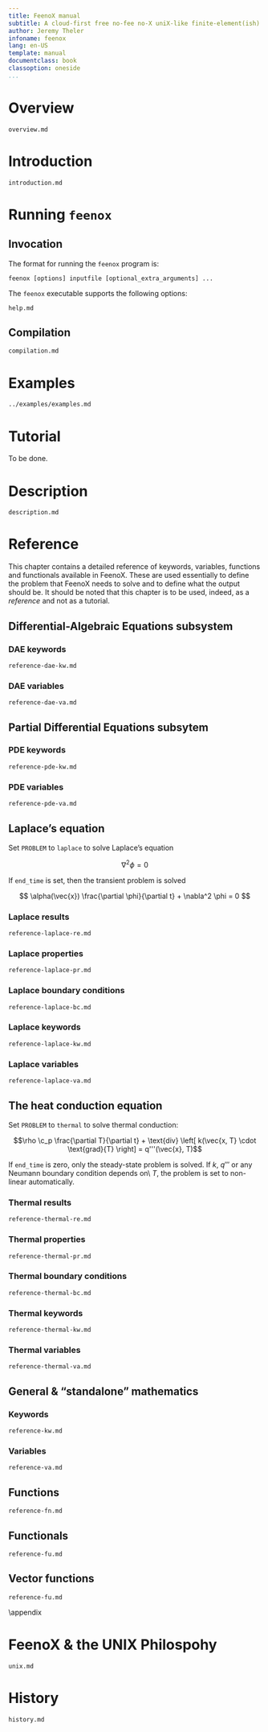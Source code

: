 ```yaml
---
title: FeenoX manual
subtitle: A cloud-first free no-fee no-X uniX-like finite-element(ish) computational engineering tool
author: Jeremy Theler
infoname: feenox
lang: en-US
template: manual
documentclass: book
classoption: oneside
...
```


# Overview

```{.include}
overview.md
```

# Introduction

```{.include}
introduction.md
```


# Running `feenox`

## Invocation

The format for running the `feenox` program is:

```
feenox [options] inputfile [optional_extra_arguments] ...
```

The `feenox` executable supports the following options:

```{.include}
help.md
```

## Compilation

```{.include shift-heading-level-by=2}
compilation.md
```

# Examples

```{.include shift-heading-level-by=1}
../examples/examples.md
```

# Tutorial

To be done.

# Description

```{.include shift-heading-level-by=1}
description.md
```

# Reference

This chapter contains a detailed reference of keywords, variables, functions and functionals available in FeenoX. These are used essentially to define the problem that FeenoX needs to solve and to define what the output should be. It should be noted that this chapter is to be used, indeed, as a _reference_ and not as a tutorial. 

## Differential-Algebraic Equations subsystem


### DAE keywords

```{.include shift-heading-level-by=3}
reference-dae-kw.md
```

### DAE variables

```{.include shift-heading-level-by=3}
reference-dae-va.md
```


## Partial Differential Equations subsytem

### PDE keywords

```{.include shift-heading-level-by=3}
reference-pde-kw.md
```

### PDE variables

```{.include shift-heading-level-by=3}
reference-pde-va.md
```


## Laplace’s equation

Set `PROBLEM` to `laplace` to solve Laplace’s equation

$$\nabla^2 \phi = 0$$

If `end_time` is set, then the transient problem is solved

$$
\alpha(\vec{x}) \frac{\partial \phi}{\partial t} + \nabla^2 \phi = 0
$$



### Laplace results

```{.include shift-heading-level-by=3}
reference-laplace-re.md
```

### Laplace properties

```{.include shift-heading-level-by=3}
reference-laplace-pr.md
```


### Laplace boundary conditions

```{.include shift-heading-level-by=3}
reference-laplace-bc.md
```

### Laplace keywords

```{.include shift-heading-level-by=3}
reference-laplace-kw.md
```

### Laplace variables

```{.include shift-heading-level-by=3}
reference-laplace-va.md
```



## The heat conduction equation

Set `PROBLEM` to `thermal` to solve thermal conduction:

$$\rho \c_p \frac{\partial T}{\partial t} + \text{div} \left[ k(\vec{x, T} \cdot \text{grad}{T} \right] = q'''(\vec{x}, T)$$

If `end_time` is zero, only the steady-state problem is solved.
If $k$, $q'''$ or any Neumann boundary condition depends on\ $T$, the problem is set to non-linear automatically.

### Thermal results

```{.include shift-heading-level-by=3}
reference-thermal-re.md
```

### Thermal properties

```{.include shift-heading-level-by=3}
reference-thermal-pr.md
```


### Thermal boundary conditions

```{.include shift-heading-level-by=3}
reference-thermal-bc.md
```

### Thermal keywords

```{.include shift-heading-level-by=3}
reference-thermal-kw.md
```

### Thermal variables

```{.include shift-heading-level-by=3}
reference-thermal-va.md
```




## General & “standalone” mathematics

### Keywords

```{.include shift-heading-level-by=3}
reference-kw.md
```

### Variables

```{.include shift-heading-level-by=3}
reference-va.md
```



## Functions

```{.include shift-heading-level-by=2}
reference-fn.md
```

## Functionals

```{.include shift-heading-level-by=2}
reference-fu.md
```

## Vector functions

```{.include shift-heading-level-by=2}
reference-fu.md
```


\appendix

# FeenoX & the UNIX Philospohy

```{.include shift-heading-level-by=1}
unix.md
```


# History

```{.include shift-heading-level-by=1}
history.md
```

